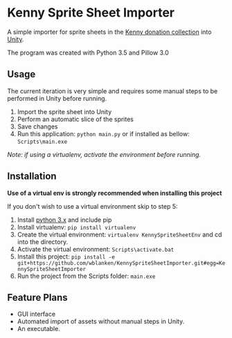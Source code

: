 # Kenny Sprite Sheet Importer
A simple importer for sprite sheets in
the [Kenny donation collection](http://www.kenney.nl/projects/kga "Kenny Game Assets")
into [Unity](https://unity3d.com/ "Unity3d").

The program was created with Python 3.5 and Pillow 3.0

## Usage
The current iteration is very simple and requires some manual steps to be performed in Unity before running.

1. Import the sprite sheet into Unity
2. Perform an automatic slice of the sprites
3. Save changes
4. Run this application: `python main.py` or if installed as bellow: `Scripts\main.exe`

*Note: if using a virtualenv, activate the environment before running.*

## Installation
**Use of a virtual env is strongly recommended when installing this project**

If you don't wish to use a virtual environment skip to step 5:

1. Install [python 3.x](https://www.python.org/downloads/) and include pip
2. Install virtualenv: `pip install virtualenv`
3. Create the virtual environment: `virtualenv KennySpriteSheetEnv` and cd into the directory.
4. Activate the virtual environment: `Scripts\activate.bat`
5. Install this project: `pip install -e git+https://github.com/wblanken/KennySpriteSheetImporter.git#egg=KennySpriteSheetImporter`
6. Run the project from the Scripts folder: `main.exe`

## Feature Plans
* GUI interface
* Automated import of assets without manual steps in Unity.
* An executable.